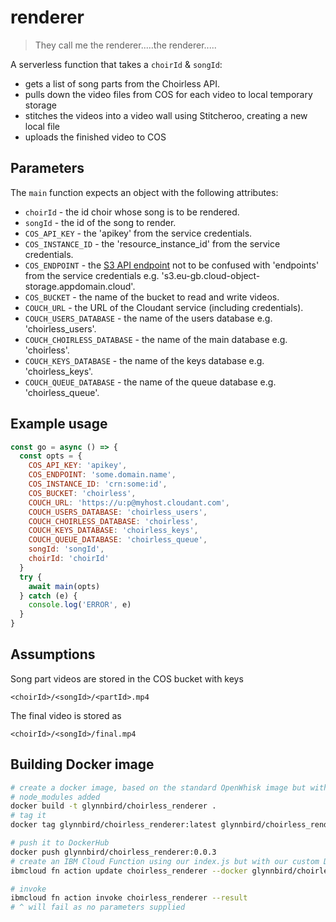 # renderer

> They call me the renderer.....the renderer.....

A serverless function that takes a `choirId` & `songId`:

- gets a list of song parts from the Choirless API.
- pulls down the video files from COS for each video to local temporary storage
- stitches the videos into a video wall using Stitcheroo, creating a new local file
- uploads the finished video to COS

## Parameters

The `main` function expects an object with the following attributes:

- `choirId` - the id choir whose song is to be rendered.
- `songId` - the id of the song to render.
- `COS_API_KEY` - the 'apikey' from the service credentials.
- `COS_INSTANCE_ID` - the 'resource_instance_id' from the service credentials.
- `COS_ENDPOINT` - the [S3 API endpoint](https://cloud.ibm.com/docs/cloud-object-storage?topic=cloud-object-storage-endpoints) not to be confused with 'endpoints' from the service credentials e.g. 's3.eu-gb.cloud-object-storage.appdomain.cloud'.
- `COS_BUCKET` - the name of the bucket to read and write videos.
- `COUCH_URL` - the URL of the Cloudant service (including credentials).
- `COUCH_USERS_DATABASE` - the name of the users database e.g. 'choirless_users'.
- `COUCH_CHOIRLESS_DATABASE` - the name of the main database e.g. 'choirless'.
- `COUCH_KEYS_DATABASE` - the name of the keys database e.g. 'choirless_keys'.
- `COUCH_QUEUE_DATABASE` - the name of the queue database e.g. 'choirless_queue'.

## Example usage

```js
const go = async () => {
  const opts = {
    COS_API_KEY: 'apikey',
    COS_ENDPOINT: 'some.domain.name',
    COS_INSTANCE_ID: 'crn:some:id',
    COS_BUCKET: 'choirless',
    COUCH_URL: 'https://u:p@myhost.cloudant.com',
    COUCH_USERS_DATABASE: 'choirless_users',
    COUCH_CHOIRLESS_DATABASE: 'choirless',
    COUCH_KEYS_DATABASE: 'choirless_keys',
    COUCH_QUEUE_DATABASE: 'choirless_queue',
    songId: 'songId',
    choirId: 'choirId'
  }
  try {
    await main(opts)
  } catch (e) {
    console.log('ERROR', e)
  }
}
```

## Assumptions

Song part videos are stored in the COS bucket with keys

```
<choirId>/<songId>/<partId>.mp4
```

The final video is stored as

```
<choirId>/<songId>/final.mp4
```

## Building Docker image

```sh
# create a docker image, based on the standard OpenWhisk image but with our 
# node_modules added
docker build -t glynnbird/choirless_renderer .
# tag it
docker tag glynnbird/choirless_renderer:latest glynnbird/choirless_renderer:0.0.3

# push it to DockerHub
docker push glynnbird/choirless_renderer:0.0.3
# create an IBM Cloud Function using our index.js but with our custom Docker image
ibmcloud fn action update choirless_renderer --docker glynnbird/choirless_renderer:0.0.3 index.js

# invoke
ibmcloud fn action invoke choirless_renderer --result 
# ^ will fail as no parameters supplied
```